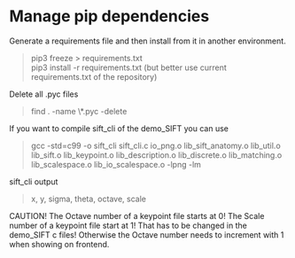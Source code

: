 # Manage pip dependencies

Generate a requirements file and then install from it in another environment.
> pip3 freeze > requirements.txt <br>
  pip3 install -r requirements.txt (but better use current requirements.txt of the repository)

Delete all .pyc files
> find . -name \\\*.pyc -delete

If you want to compile sift_cli of the demo_SIFT you can use
> gcc -std=c99 -o sift_cli sift_cli.c io_png.o lib_sift_anatomy.o lib_util.o lib_sift.o lib_keypoint.o lib_description.o lib_discrete.o lib_matching.o lib_scalespace.o lib_io_scalespace.o -lpng -lm

sift_cli output
> x, y, sigma, theta, octave, scale

CAUTION!
The Octave number of a keypoint file starts at 0!
The Scale number of a keypoint file start at 1!
That has to be changed in the demo_SIFT c files!
Otherwise the Octave number needs to increment with 1 when showing on frontend.
